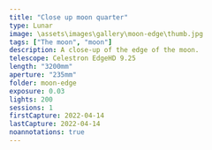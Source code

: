 ```yaml
---
title: "Close up moon quarter"
type: Lunar
image: \assets\images\gallery\moon-edge\thumb.jpg
tags: ["The moon", "moon"]
description: A close-up of the edge of the moon.
telescope: Celestron EdgeHD 9.25
length: "3200mm"
aperture: "235mm"
folder: moon-edge
exposure: 0.03
lights: 200
sessions: 1
firstCapture: 2022-04-14
lastCapture: 2022-04-14
noannotations: true
---
```

